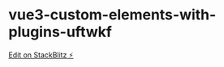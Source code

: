 # vue3-custom-elements-with-plugins-uftwkf

[Edit on StackBlitz ⚡️](https://stackblitz.com/edit/vue3-custom-elements-with-plugins-uftwkf)